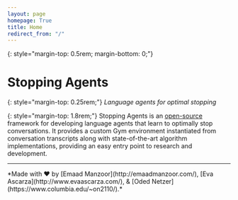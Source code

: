 ```yaml
---
layout: page
homepage: True
title: Home
redirect_from: "/"
---
```


{: style="margin-top: 0.5rem; margin-bottom: 0;"}
# Stopping Agents

{: style="margin-top: 0.25rem;"}
*Language agents for optimal stopping*

{: style="margin-top: 1.8rem;"}
Stopping Agents is an [open-source](https://github.com/emaadmanzoor/stopping-agents/) framework for developing language agents that learn to optimally stop conversations. It provides a custom Gym environment instantiated from conversation transcripts along with state-of-the-art algorithm implementations, providing an easy entry point to research and development. 

<hr/>
*Made with ❤ by [Emaad Manzoor](http://emaadmanzoor.com/),
[Eva Ascarza](http://www.evaascarza.com/), &
[Oded Netzer](https://www.columbia.edu/~on2110/).*


